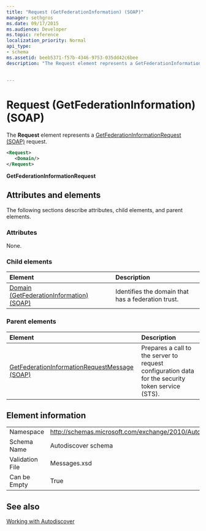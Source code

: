```yaml
---
title: "Request (GetFederationInformation) (SOAP)"
manager: sethgros
ms.date: 09/17/2015
ms.audience: Developer
ms.topic: reference
localization_priority: Normal
api_type:
- schema
ms.assetid: beeb5371-f57b-4346-9753-035dd42c6bee
description: "The Request element represents a GetFederationInformationRequest (SOAP) request."
 
 
---
```


# Request (GetFederationInformation) (SOAP)

The **Request** element represents a [GetFederationInformationRequest (SOAP)](getfederationinformationrequest-soap.md) request. 
  
```XML
<Request>
   <Domain/>
</Request>
```

 **GetFederationInformationRequest**
## Attributes and elements

The following sections describe attributes, child elements, and parent elements.
  
### Attributes

None.
  
### Child elements

|**Element**|**Description**|
|:-----|:-----|
|[Domain (GetFederationInformation) (SOAP)](domain-getfederationinformationsoap.md) <br/> |Identifies the domain that has a federation trust.  <br/> |
   
### Parent elements

|**Element**|**Description**|
|:-----|:-----|
|[GetFederationInformationRequestMessage (SOAP)](getfederationinformationrequestmessage-soap.md) <br/> |Prepares a call to the server to request configuration data for the security token service (STS).  <br/> |
   
## Element information

|||
|:-----|:-----|
|Namespace  <br/> |http://schemas.microsoft.com/exchange/2010/Autodiscover  <br/> |
|Schema Name  <br/> |Autodiscover schema  <br/> |
|Validation File  <br/> |Messages.xsd  <br/> |
|Can be Empty  <br/> |True  <br/> |
   
## See also



[Working with Autodiscover](https://msdn.microsoft.com/library/39726b67-2eb2-451b-9307-cfd0b518b55c%28Office.15%29.aspx)

